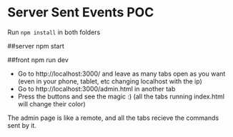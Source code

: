 # Server Sent Events POC

Run `npm install` in both folders

##server
npm start

##front
npm run dev

- Go to http://localhost:3000/ and leave as many tabs open as you want (even in your phone, tablet, etc changing localhost with the ip)
- Go to http://localhost:3000/admin.html in another tab
- Press the buttons and see the magic :) (all the tabs running index.html will change their color)

The admin page is like a remote, and all the tabs recieve the commands sent by it.
